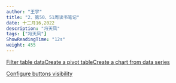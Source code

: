 ```yaml
---
author: "王宇"
title: "2、第50、51周读书笔记"
date: 十二月16,2022
description: "冯天凤"
tags: ["冯天凤"]
ShowReadingTime: "12s"
weight: 455
---
```

  

  

[Filter table data](#)[Create a pivot table](#)[Create a chart from data series](#)

[Configure buttons visibility](/users/tfac-settings.action)